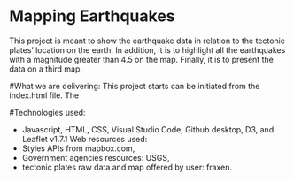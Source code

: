 # Mapping Earthquakes
This project is meant to show the earthquake data in relation to the tectonic plates’ location on the earth. In addition, it is to highlight all the earthquakes with a magnitude greater than 4.5 on the map. Finally, it is to present the data on a third map.

#What we are delivering:
This project starts can be initiated from the index.html file.
The 

#Technologies used:
- Javascript, HTML, CSS, Visual Studio Code, Github desktop, D3, and Leaflet v1.7.1
Web resources used:
- Styles APIs from mapbox.com,
- Government agencies resources: USGS,
- tectonic plates raw data and map offered by user: fraxen.
